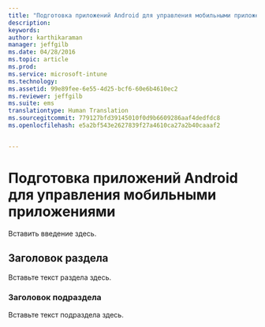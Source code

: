 ```yaml
---
title: "Подготовка приложений Android для управления мобильными приложениями | Microsoft Intune"
description: 
keywords: 
author: karthikaraman
manager: jeffgilb
ms.date: 04/28/2016
ms.topic: article
ms.prod: 
ms.service: microsoft-intune
ms.technology: 
ms.assetid: 99e89fee-6e55-4d25-bcf6-60e6b4610ec2
ms.reviewer: jeffgilb
ms.suite: ems
translationtype: Human Translation
ms.sourcegitcommit: 779127bfd39145010f0d9b6609286aaf4dedfdc8
ms.openlocfilehash: e5a2bf543e2627839f27a4610ca27a2b40caaaf2


---
```


# Подготовка приложений Android для управления мобильными приложениями
Вставить введение здесь.

## Заголовок раздела
Вставьте текст раздела здесь.

### Заголовок подраздела
Вставьте текст подраздела здесь.




<!--HONumber=Jun16_HO4-->


